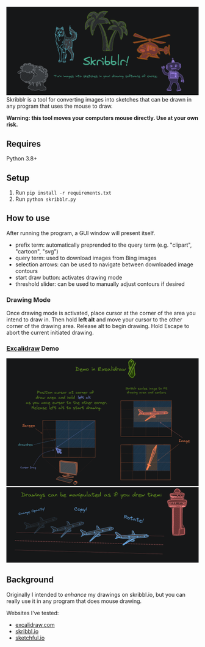 ![](readme_pics/skribblr_header.png)
Skribblr is a tool for converting images into sketches that can be drawn in any program that uses the mouse to draw. 

**Warning: this tool moves your computers mouse directly. Use at your own risk.** 

## Requires
Python 3.8+

## Setup
1. Run `pip install -r requirements.txt`
2. Run `python skribblr.py`

## How to use
After running the program, a GUI window will present itself. 

- prefix term: automatically preprended to the query term (e.g. "clipart", "cartoon", "svg")
- query term: used to download images from Bing images
- selection arrows: can be used to navigate between downloaded image contours
- start draw button: activates drawing mode
- threshold slider: can be used to manually adjust contours if desired

### Drawing Mode
Once drawing mode is activated, place cursor at the corner of the area you intend to draw in. Then hold **left alt** and move your cursor to the other corner of the drawing area. Release alt to begin drawing. Hold Escape to abort the current initiated drawing.

### [Excalidraw](https://excalidraw.com/) Demo
![](readme_pics/skribblr_demo_0.png)
![](readme_pics/skribblr_demo_1.png)

## Background
Originally I intended to *enhance* my drawings on skribbl.io, but you can really use it in any program that does mouse drawing.

Websites I've tested:
- [excalidraw.com](excalidraw.com)
- [skribbl.io](skribbl.io)
- [sketchful.io](sketchful.io)